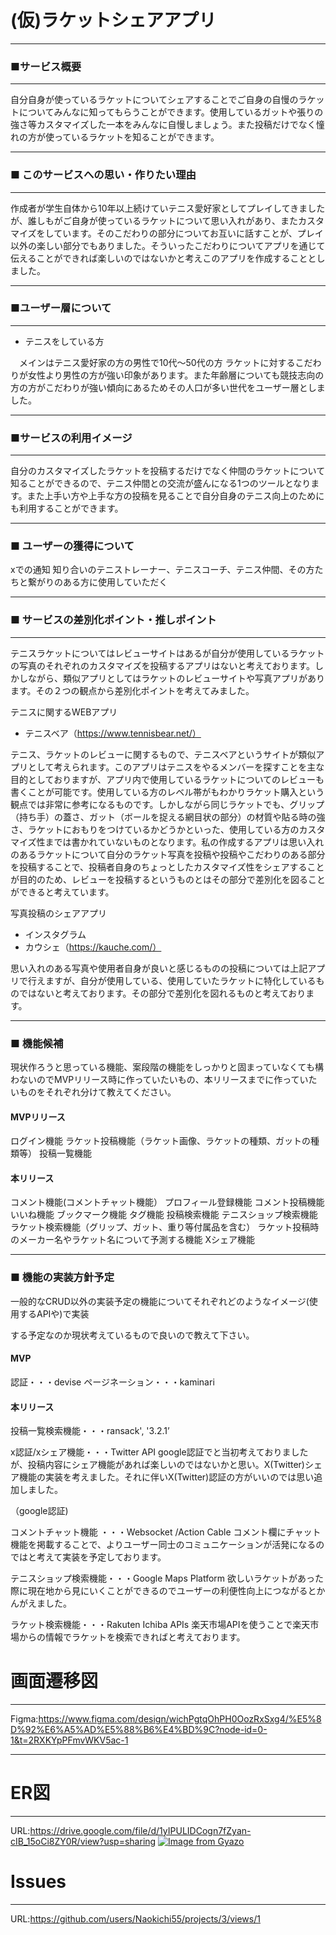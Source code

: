 # (仮)ラケットシェアアプリ
***
### ■サービス概要
***
自分自身が使っているラケットについてシェアすることでご自身の自慢のラケットについてみんなに知ってもらうことができます。使用しているガットや張りの強さ等カスタマイズした一本をみんなに自慢しましょう。また投稿だけでなく憧れの方が使っているラケットを知ることができます。
***
### ■ このサービスへの思い・作りたい理由
***
作成者が学生自体から10年以上続けていテニス愛好家としてプレイしてきましたが、誰しもがご自身が使っているラケットについて思い入れがあり、またカスタマイズをしています。そのこだわりの部分についてお互いに話すことが、プレイ以外の楽しい部分でもありました。そういったこだわりについてアプリを通じて伝えることができれば楽しいのではないかと考えこのアプリを作成することとしました。
***
### ■ユーザー層について
***
- テニスをしている方

　メインはテニス愛好家の方の男性で10代〜50代の方
ラケットに対するこだわりが女性より男性の方が強い印象があります。また年齢層についても競技志向の方の方がこだわりが強い傾向にあるためその人口が多い世代をユーザー層としました。
***
### ■サービスの利用イメージ
***
自分のカスタマイズしたラケットを投稿するだけでなく仲間のラケットについて知ることができるので、テニス仲間との交流が盛んになる1つのツールとなります。また上手い方や上手な方の投稿を見ることで自分自身のテニス向上のためにも利用することができます。
***
### ■ ユーザーの獲得について
xでの通知
知り合いのテニストレーナー、テニスコーチ、テニス仲間、その方たちと繋がりのある方に使用していただく
***
### ■ サービスの差別化ポイント・推しポイント
***
テニスラケットについてはレビューサイトはあるが自分が使用しているラケットの写真のそれぞれのカスタマイズを投稿するアプリはないと考えております。しかしながら、類似アプリとしてはラケットのレビューサイトや写真アプリがあります。その２つの観点から差別化ポイントを考えてみました。

テニスに関するWEBアプリ

- テニスベア（https://www.tennisbear.net/）

テニス、ラケットのレビューに関するもので、テニスベアというサイトが類似アプリとして考えられます。このアプリはテニスをやるメンバーを探すことを主な目的としておりますが、アプリ内で使用しているラケットについてのレビューも書くことが可能です。使用している方のレベル帯がもわかりラケット購入という観点では非常に参考になるものです。しかしながら同じラケットでも、グリップ（持ち手）の蓋さ、ガット（ボールを捉える網目状の部分）の材質や貼る時の強さ、ラケットにおもりをつけているかどうかといった、使用している方のカスタマイズ性までは書かれていないものとなります。私の作成するアプリは思い入れのあるラケットについて自分のラケット写真を投稿や投稿やこだわりのある部分を投稿することで、投稿者自身のちょっとしたカスタマイズ性をシェアすることが目的のため、レビューを投稿するというものとはその部分で差別化を図ることができると考えています。

写真投稿のシェアアプリ

- インスタグラム
- カウシェ（https://kauche.com/）

思い入れのある写真や使用者自身が良いと感じるものの投稿については上記アプリで行えますが、自分が使用している、使用していたラケットに特化しているものではないと考えております。その部分で差別化を図れるものと考えております。
***
### ■ 機能候補
現状作ろうと思っている機能、案段階の機能をしっかりと固まっていなくても構わないのでMVPリリース時に作っていたいもの、本リリースまでに作っていたいものをそれぞれ分けて教えてください。

#### MVPリリース
ログイン機能
ラケット投稿機能（ラケット画像、ラケットの種類、ガットの種類等）
投稿一覧機能

#### 本リリース
コメント機能(コメントチャット機能）
プロフィール登録機能
コメント投稿機能
いいね機能
ブックマーク機能
タグ機能
投稿検索機能
テニスショップ検索機能
ラケット検索機能（グリップ、ガット、重り等付属品を含む）
ラケット投稿時のメーカー名やラケット名について予測する機能
Xシェア機能
***
### ■ 機能の実装方針予定
一般的なCRUD以外の実装予定の機能についてそれぞれどのようなイメージ(使用するAPIや)で実装

する予定なのか現状考えているもので良いので教えて下さい。

#### MVP
認証・・・devise
ページネーション・・・kaminari

#### 本リリース
投稿一覧検索機能・・・ransack', '3.2.1’

x認証/xシェア機能・・・Twitter API
 google認証でと当初考えておりましたが、投稿内容にシェア機能があれば楽しいのではないかと思い。X(Twitter)シェア機能の実装を考えました。それに伴いX(Twitter)認証の方がいいのでは思い追加しました。

（google認証)

コメントチャット機能 ・・・Websocket /Action Cable
 コメント欄にチャット機能を掲載することで、よりユーザー同士のコミュニケーションが活発になるのではと考えて実装を予定しております。

テニスショップ検索機能・・・Google Maps Platform
 欲しいラケットがあった際に現在地から見にいくことができるのでユーザーの利便性向上につながるとかんがえました。

ラケット検索機能・・・Rakuten Ichiba APIs
 楽天市場APIを使うことで楽天市場からの情報でラケットを検索できればと考えております。

# 画面遷移図
***
Figma:https://www.figma.com/design/wichPgtqOhPH0OozRxSxg4/%E5%8D%92%E6%A5%AD%E5%88%B6%E4%BD%9C?node-id=0-1&t=2RXKYpPFmvWKV5ac-1
***
# ER図
***
URL:https://drive.google.com/file/d/1yIPULIDCogn7fZyan-cIB_15oCi8ZY0R/view?usp=sharing
[![Image from Gyazo](https://i.gyazo.com/73d43bdb19204c22370aa3b1486b16e6.png)](https://gyazo.com/73d43bdb19204c22370aa3b1486b16e6)

# Issues
***
URL:https://github.com/users/Naokichi55/projects/3/views/1
